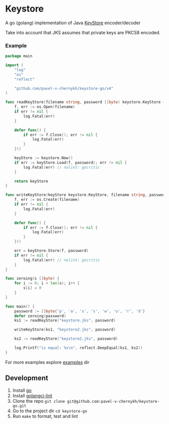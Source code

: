 # Keystore
A go (golang) implementation of Java [KeyStore][1] encoder/decoder

Take into account that JKS assumes that private keys are PKCS8 encoded.

### Example

```go
package main

import (
	"log"
	"os"
	"reflect"

	"github.com/pavel-v-chernykh/keystore-go/v4"
)

func readKeyStore(filename string, password []byte) keystore.KeyStore {
	f, err := os.Open(filename)
	if err != nil {
		log.Fatal(err)
	}

	defer func() {
		if err := f.Close(); err != nil {
			log.Fatal(err)
		}
	}()

	keyStore := keystore.New()
	if err := keyStore.Load(f, password); err != nil {
		log.Fatal(err) // nolint: gocritic
	}

	return keyStore
}

func writeKeyStore(keyStore keystore.KeyStore, filename string, password []byte) {
	f, err := os.Create(filename)
	if err != nil {
		log.Fatal(err)
	}

	defer func() {
		if err := f.Close(); err != nil {
			log.Fatal(err)
		}
	}()

	err = keyStore.Store(f, password)
	if err != nil {
		log.Fatal(err) // nolint: gocritic
	}
}

func zeroing(s []byte) {
	for i := 0; i < len(s); i++ {
		s[i] = 0
	}
}

func main() {
	password := []byte{'p', 'a', 's', 's', 'w', 'o', 'r', 'd'}
	defer zeroing(password)
	ks1 := readKeyStore("keystore.jks", password)

	writeKeyStore(ks1, "keystore2.jks", password)

	ks2 := readKeyStore("keystore2.jks", password)

	log.Printf("is equal: %v\n", reflect.DeepEqual(ks1, ks2))
}
```

For more examples explore [examples](examples) dir

## Development

1. Install [go][2]
2. Install [golangci-lint][3]
3. Clone the repo `git clone git@github.com:pavel-v-chernykh/keystore-go.git`
4. Go to the project dir `cd keystore-go`
5. Run `make`  to format, test and lint

[1]: https://docs.oracle.com/javase/7/docs/technotes/guides/security/crypto/CryptoSpec.html#KeyManagement
[2]: https://golang.org
[3]: https://github.com/golangci/golangci-lint
